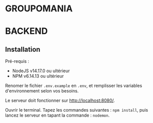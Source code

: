 # GROUPOMANIA # 

# BACKEND #

## Installation ##

Pré-requis : 
- NodeJS v14.17.0 ou ultérieur
- NPM v6.14.13 ou ultérieur

Renomer le fichier ```.env.example``` en ```.env```, et remplisser les variables d'environnement selon vos besoins.

Le serveur doit fonctionner sur [http://localhost:8080/](http://localhost:8080/). 

Ouvrir le terminal.
Tapez les commandes suivantes : ```npm install```, puis lancez le serveur en tapant la commande : ```nodemon```.
